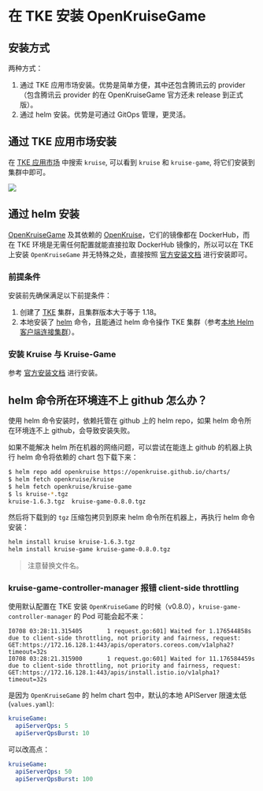 # 在 TKE 安装 OpenKruiseGame

## 安装方式

两种方式：
1. 通过 TKE 应用市场安装。优势是简单方便，其中还包含腾讯云的 provider（包含腾讯云 provider 的在 OpenKruiseGame 官方还未 release 到正式版）。
2. 通过 helm 安装。优势是可通过 GitOps 管理，更灵活。

## 通过 TKE 应用市场安装

在 [TKE 应用市场](https://console.cloud.tencent.com/tke2/helm) 中搜索 `kruise`, 可以看到 `kruise` 和 `kruise-game`, 将它们安装到集群中即可。

![](https://image-host-1251893006.cos.ap-chengdu.myqcloud.com/2024%2F12%2F26%2F20241226161254.png)

## 通过 helm 安装

[OpenKruiseGame](https://openkruise.io/zh/kruisegame/introduction) 及其依赖的 [OpenKruise](https://openkruise.io/zh/docs/)，它们的镜像都在 DockerHub，而在 TKE 环境是无需任何配置就能直接拉取 DockerHub 镜像的，所以可以在 TKE 上安装 `OpenKruiseGame` 并无特殊之处，直接按照 [官方安装文档](https://openkruise.io/zh/kruisegame/installation/) 进行安装即可。

### 前提条件

安装前先确保满足以下前提条件：
1. 创建了 [TKE](https://cloud.tencent.com/product/tke) 集群，且集群版本大于等于 1.18。
2. 本地安装了 [helm](https://helm.sh) 命令，且能通过 helm 命令操作 TKE 集群（参考[本地 Helm 客户端连接集群](https://cloud.tencent.com/document/product/457/32731)）。

### 安装 Kruise 与 Kruise-Game

参考 [官方安装文档](https://openkruise.io/zh/kruisegame/installation/) 进行安装。

## helm 命令所在环境连不上 github 怎么办？

使用 helm 命令安装时，依赖托管在 github 上的 helm repo，如果 helm 命令所在环境连不上 github，会导致安装失败。

如果不能解决 helm 所在机器的网络问题，可以尝试在能连上 github 的机器上执行 helm 命令将依赖的 chart 包下载下来：

```bash
$ helm repo add openkruise https://openkruise.github.io/charts/
$ helm fetch openkruise/kruise
$ helm fetch openkruise/kruise-game
$ ls kruise-*.tgz
kruise-1.6.3.tgz  kruise-game-0.8.0.tgz
```
然后将下载到的 `tgz` 压缩包拷贝到原来 helm 命令所在机器上，再执行 helm 命令安装：

```bash
helm install kruise kruise-1.6.3.tgz
helm install kruise-game kruise-game-0.8.0.tgz
```

> 注意替换文件名。

### kruise-game-controller-manager 报错 client-side throttling

使用默认配置在 TKE 安装 `OpenKruiseGame` 的时候（v0.8.0），`kruise-game-controller-manager` 的 Pod 可能会起不来：

```log
I0708 03:28:11.315405       1 request.go:601] Waited for 1.176544858s due to client-side throttling, not priority and fairness, request: GET:https://172.16.128.1:443/apis/operators.coreos.com/v1alpha2?timeout=32s
I0708 03:28:21.315900       1 request.go:601] Waited for 11.176584459s due to client-side throttling, not priority and fairness, request: GET:https://172.16.128.1:443/apis/install.istio.io/v1alpha1?timeout=32s
```

是因为 `OpenKruiseGame` 的 helm chart 包中，默认的本地 APIServer 限速太低 (`values.yaml`):

```yaml
kruiseGame:
  apiServerQps: 5
  apiServerQpsBurst: 10
```

可以改高点：

```yaml
kruiseGame:
  apiServerQps: 50
  apiServerQpsBurst: 100
```

